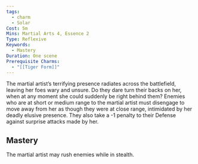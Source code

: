 ```yaml
---
tags:
  - charm
  - Solar
Cost: 5m
Mins: Martial Arts 4, Essence 2
Type: Reflexive
Keywords:
  - Mastery
Duration: One scene
Prerequisite Charms:
  - "[[Tiger Form]]"
---
```

The martial artist’s terrifying presence radiates across the battlefield, leaving her foes wary and unsure. Do they dare turn their backs on her, when at any moment she could suddenly be right behind them? Enemies who are at short or medium range to the martial artist must disengage to move away from her as though they were at close range, intimidated by her deadly elusive presence. They also take a -1 penalty to their Defense against surprise attacks made by her. 

## Mastery

The martial artist may rush enemies while in stealth.